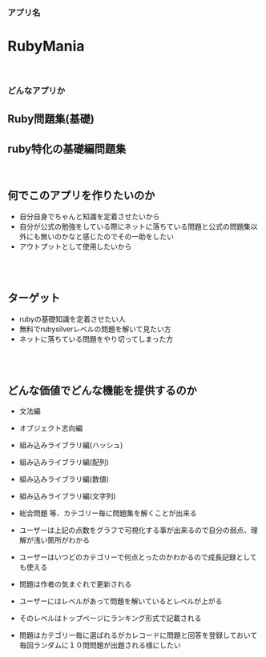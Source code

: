 ### アプリ名

# RubyMania

<br>

### どんなアプリか

## Ruby問題集(基礎)
## ruby特化の基礎編問題集

<br>

## 何でこのアプリを作りたいのか
- 自分自身でちゃんと知識を定着させたいから
- 自分が公式の勉強をしている際にネットに落ちている問題と公式の問題集以外にも無いのかなと感じたのでその一助をしたい
- アウトプットとして使用したいから
<br>
<br>

## ターゲット
- rubyの基礎知識を定着させたい人
- 無料でrubysilverレベルの問題を解いて見たい方
- ネットに落ちている問題をやり切ってしまった方
<br>
<br>



## どんな価値でどんな機能を提供するのか
- 文法編
- オブジェクト志向編
- 組み込みライブラリ編(ハッシュ)
- 組み込みライブラリ編(配列)
- 組み込みライブラリ編(数値)
- 組み込みライブラリ編(文字列)  
- 総合問題
等、カテゴリー毎に問題集を解くことが出来る

- ユーザーは上記の点数をグラフで可視化する事が出来るので自分の弱点、理解が浅い箇所がわかる

- ユーザーはいつどのカテゴリーで何点とったのかわかるので成長記録としても使える

- 問題は作者の気まぐれで更新される

- ユーザーにはレベルがあって問題を解いているとレベルが上がる
- そのレベルはトップページにランキング形式で記載される

- 問題はカテゴリー毎に選ばれるがカレコードに問題と回答を登録しておいて毎回ランダムに１０問問題が出題される様にしたい